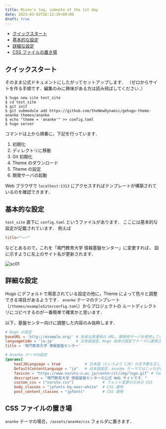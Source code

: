 ```yaml
---
title: Miino's log, subnote of the 1st day
date: 2023-03-02T16:12:35+09:00
draft: true
---
```


- [クイックスタート](#クイックスタート)
- [基本的な設定](#基本的な設定)
- [詳細な設定](#詳細な設定)
- [CSS ファイルの置き場](#css-ファイルの置き場)


## クイックスタート

そのまま公式ドキュメントにしたがってセットアップします．
（ゼロからサイトを作る手順です．編集のみに興味がある方は読み飛ばしてください．）

```shell
$ hugo new site test_site
$ cd test_site
$ git init
$ git submodule add https://github.com/theNewDynamic/gohugo-theme-ananke themes/ananke
$ echo "theme = 'ananke'" >> config.toml
$ hugo server
```

コマンドは上から順番に，下記を行っています．
1. 初期化
2. ディレクトリに移動
3. Git 初期化
4. Theme のダウンロード
5. Theme の設定
6. 開発サーバの起動

Web ブラウザで `localhost:1313` にアクセスすればテンプレートが構築されているのを確認できます．

## 基本的な設定

`test_site` 直下に `config.toml` というファイルがあります．
ここには基本的な設定が記載されています．
例えば

```toml
title="~~~"
```
などとあるので，これを「鳴門教育大学 情報基盤センター」に変更すれば，
図に示すように左上のサイト名が更新されます．

![sc01](/images/sc01.png)

## 詳細な設定

Hugo にデフォルトで用意されている設定の他に，Theme によって色々と調整できる項目があるようです．
`ananke` テーマのテンプレート（`/themes/exampleSite/config.toml`）からプロジェクトの
ルートディレクトリにコピペするのが一番簡単で確実かと思います．

以下，基盤センター向けに調整した内容のみ抜粋します．

```toml
# Hugo の設定
baseURL = 'http://example.org/' # 本来は実運用の URL，開発用サーバを使用している限りはこのままでも OK
languageCode = 'ja-jp'          # 日本語設定，Hugo 自体の設定でテーマに適用されない場合がある
title = '鳴門教育大学 情報基盤センター'

# Ananke テーマの設定
[params]
    hasCJKLanguage = true           # 日本語（というより CJK）の文字数を正しくカウントするため，だそう
    DefaultContentLanguage = "ja"   # 日本語設定，ananke テーマではこっちが重要
    favicon = "https://www.naruto-u.ac.jp/center/it/img/logo.gif" # favicon
    description = "鳴門教育大学 情報基盤センターの公式 Web サイトです．"
    custom_css = ["naruto.css"]             # フォント変更のための CSS
    body_classes = "jpfonts bg-near-white"  # CSS 適用
    post_content_classes = "jpfonts"        # CSS 適用
```

## CSS ファイルの置き場
`ananke` テーマの場合，`/assets/ananke/css` フォルダに置きます．